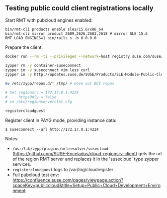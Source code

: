 ## Testing public could client registrations locally

Start RMT with pubcloud engines enabled:

```
bin/rmt-cli products enable sles/15.6/x86_64
bin/rmt-cli mirror product 2609,2626,2683,2618 # mirror SLE 15.6
RMT_LOAD_ENGINES=1 bin/rails s -b 0.0.0.0
```

Prepare the client:

```bash
docker run --rm -ti --privileged --network=host registry.suse.com/suse/sle15:15.6 /bin/bash

zypper rm -y container-suseconnect
zypper in -y suseconnect vim less curl
zypper in -y http://updates.suse.de/SUSE/Products/SLE-Module-Public-Cloud/15-SP6/x86_64/product/noarch/cloud-regionsrv-client-10.1.7-150000.6.108.1.noarch.rpm

mv /etc/zypp/repos.d/* /tmp/ # move out BCI repos

# Set regionsrv = 172.17.0.1:4224
#     httpsOnly = false
# in /etc/regionserverclnt.cfg

registercloudguest

```

Register client in PAYG mode, providing instance data:

```
$ suseconnect --url http://172.17.0.1:4224
```




Notes:

* `/usr/lib/zypp/plugins/urlresolver/susecloud` (https://github.com/SUSE-Enceladus/cloud-regionsrv-client) gets the url of the region RMT server and replaces it in the 'susecloud' type zypper services.
* `registercloudguest` logs to /var/log/cloudregister
* Full pubcloud test env: https://confluence.suse.com/pages/viewpage.action?spaceKey=publiccloud&title=Setup+Public+Cloud+Development+Environment

